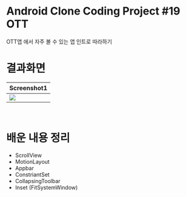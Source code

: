 # Android Clone Coding Project #19 OTT
OTT앱 에서 자주 볼 수 있는 앱 인트로 따라하기
</br>

# 결과화면
|Screenshot1|
|---|
|<img src="./screenshot/1.gif"/>|

</br>

# 배운 내용 정리
- ScrollView
- MotionLayout
- Appbar
- ConstriantSet
- CollapsingToolbar
- Inset (FitSystemWindow)

